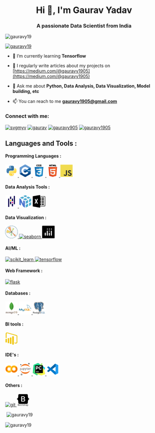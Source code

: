 

<h1 align="center">Hi 👋, I'm Gaurav Yadav</h1>
<h3 align="center">A passionate Data Scientist from India</h3>

<p align="left"> <img src="https://komarev.com/ghpvc/?username=gauravy19&label=Profile%20views&color=0e75b6&style=flat" alt="gauravy19" /> </p>

<p align="left"> <a href="https://github.com/ryo-ma/github-profile-trophy"><img src="https://github-profile-trophy.vercel.app/?username=gauravy19" alt="gauravy19" /></a> </p>

- 🌱 I’m currently learning **Tensorflow**

- 📝 I regularly write articles about my projects on [https://medium.com/@gauravy1905](https://medium.com/@gauravy1905)

- 💬 Ask me about **Python, Data Analysis, Data Visualization, Model building, etc**

- 📫 You can reach to me **gauravy1905@gmail.com**

<h3 align="left">Connect with me:</h3>
<p align="left">
<a href="https://kaggle.com/svgmyv" target="blank"><img align="center" src="https://raw.githubusercontent.com/rahuldkjain/github-profile-readme-generator/master/src/images/icons/Social/kaggle.svg" alt="svgmyv" height="30" width="40" /></a>
<a href="https://medium.com/gaurav" target="blank"><img align="center" src="https://raw.githubusercontent.com/rahuldkjain/github-profile-readme-generator/master/src/images/icons/Social/medium.svg" alt="gaurav" height="30" width="40" /></a>
<a href="https://www.codechef.com/users/gauravy905" target="blank"><img align="center" src="https://cdn.jsdelivr.net/npm/simple-icons@3.1.0/icons/codechef.svg#gh-light-mode-only" alt="gauravy905" height="30" width="40" /></a>
<a href="https://codeforces.com/profile/gauravy1905" target="blank"><img align="center" src="https://raw.githubusercontent.com/rahuldkjain/github-profile-readme-generator/master/src/images/icons/Social/codeforces.svg" alt="gauravy1905" height="30" width="40" /></a>
</p>

<h2 align="left">Languages and Tools :</h2>
<p align="left">

<h4 align="left">Programming Languages :</h4>
<a href="https://www.python.org" target="_blank" rel="noreferrer"> <img src="https://raw.githubusercontent.com/devicons/devicon/master/icons/python/python-original.svg" alt="python" width="40" height="40"/> </a> <a href="https://www.w3schools.com/cpp/" target="_blank" rel="noreferrer"> <img src="https://raw.githubusercontent.com/devicons/devicon/master/icons/cplusplus/cplusplus-original.svg" alt="cplusplus" width="40" height="40"/> </a> <a href="https://www.w3schools.com/css/" target="_blank" rel="noreferrer"> <img src="https://raw.githubusercontent.com/devicons/devicon/master/icons/css3/css3-original-wordmark.svg" alt="css3" width="40" height="40"/> </a> <a href="https://www.w3.org/html/" target="_blank" rel="noreferrer"> <img src="https://raw.githubusercontent.com/devicons/devicon/master/icons/html5/html5-original-wordmark.svg" alt="html5" width="40" height="40"/> </a> <a href="https://developer.mozilla.org/en-US/docs/Web/JavaScript" target="_blank" rel="noreferrer"> <img src="https://raw.githubusercontent.com/devicons/devicon/master/icons/javascript/javascript-original.svg" alt="javascript" width="40" height="40"/> </a>

<h4 align="left">Data Analysis Tools :</h4>
<a href="https://pandas.pydata.org/" target="_blank" rel="noreferrer"> <img src="https://raw.githubusercontent.com/devicons/devicon/2ae2a900d2f041da66e950e4d48052658d850630/icons/pandas/pandas-original.svg" alt="pandas" width="40" height="40"/> </a> <a href="https://numpy.org" target="_blank" rel="noreferrer"><img src="images/numpy-svgrepo-com.svg" width="40" height="40" /></a> <a href="https://www.microsoft.com/en-in/microsoft-365/excel" target="_blank" rel="noreferrer"> <img src="images/excel.svg" alt="excel" width="40" height="40"/> </a>


<h4 align="left">Data Visualization :</h4>
<a href="https://matplotlib.org" target="_blank" rel="noreferrer"><img src="images/matplotlib-icon.svg" alt="matplotlib" width="40" height="40"/> </a>
<a href="https://seaborn.pydata.org/" target="_blank" rel="noreferrer"> <img src="https://seaborn.pydata.org/_images/logo-mark-lightbg.svg" alt="seaborn" width="40" height="40"/> </a>
<a href="https://plotly.com" target="_blank" rel="noreferrer"> <img src="images/plotly.svg" alt="plotly" width="40" height="40"/> </a>


<h4 align="left">AI/ML :</h4>
<a href="https://scikit-learn.org/" target="_blank" rel="noreferrer"> <img src="https://upload.wikimedia.org/wikipedia/commons/0/05/Scikit_learn_logo_small.svg" alt="scikit_learn" width="40" height="40"/> </a> <a href="https://www.tensorflow.org" target="_blank" rel="noreferrer"> <img src="https://www.vectorlogo.zone/logos/tensorflow/tensorflow-icon.svg" alt="tensorflow" width="40" height="40"/> </a> </p>


<h4 align="left">Web Framework :</h4>
<a href="https://flask.palletsprojects.com/" target="_blank" rel="noreferrer"> <img src="https://www.vectorlogo.zone/logos/pocoo_flask/pocoo_flask-icon.svg" alt="flask" width="40" height="40"/> </a>


<h4 align="left">Databases :</h4>
<a href="https://www.mongodb.com/" target="_blank" rel="noreferrer"> <img src="https://raw.githubusercontent.com/devicons/devicon/master/icons/mongodb/mongodb-original-wordmark.svg" alt="mongodb" width="40" height="40"/> </a> <a href="https://www.mysql.com/" target="_blank" rel="noreferrer"> <img src="https://raw.githubusercontent.com/devicons/devicon/master/icons/mysql/mysql-original-wordmark.svg" alt="mysql" width="40" height="40"/> </a>  <a href="https://www.postgresql.org" target="_blank" rel="noreferrer"> <img src="https://raw.githubusercontent.com/devicons/devicon/master/icons/postgresql/postgresql-original-wordmark.svg" alt="postgresql" width="40" height="40"/> </a>


<h4 align="left">BI tools :</h4>
<a href="https://powerbi.microsoft.com/en-us/" target="_blank" rel="noreferrer"> <img src="images/power.jpeg" alt="powerbi" width="40" height="40"/> </a>


<h4 align="left">IDE's :</h4>
<a href="https://colab.research.google.com/" target="_blank" rel="noreferrer"> <img src="images/icons8-google-colab.svg" alt="colab" width="40" height="40"/> </a>
<a href="https://jupyter.org/" target="_blank" rel="noreferrer"> <img src="images/jupyter-svgrepo-com.svg" alt="jupyter" width="40" height="40"/> </a>
<a href="https://www.jetbrains.com/pycharm/" target="_blank" rel="noreferrer"> <img src="images/jb-pycharm-svgrepo-com.svg" alt="pycharm" width="40" height="40"/> </a>
<a href="https://code.visualstudio.com/" target="_blank" rel="noreferrer"> <img src="images/vscode-svgrepo-com.svg" alt="vscode" width="40" height="40"/> </a>


<h4 align="left">Others :</h4>
<a href="https://git-scm.com/" target="_blank" rel="noreferrer"> <img src="https://www.vectorlogo.zone/logos/git-scm/git-scm-icon.svg" alt="git" width="40" height="40"/> </a><a href="https://getbootstrap.com" target="_blank" rel="noreferrer"> <img src="https://raw.githubusercontent.com/devicons/devicon/master/icons/bootstrap/bootstrap-plain-wordmark.svg" alt="bootstrap" width="40" height="40"/> </a>

<p>&nbsp;<img align="center" src="https://github-readme-stats.vercel.app/api?username=gauravy19&show_icons=true&locale=en" alt="gauravy19" /></p>

<p><img align="center" src="https://github-readme-streak-stats.herokuapp.com/?user=gauravy19&" alt="gauravy19" /></p>
